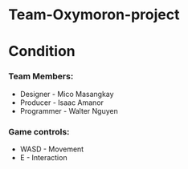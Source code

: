 # Team-Oxymoron-project

# Condition

### Team Members:
* Designer - Mico Masangkay
* Producer - Isaac Amanor
* Programmer - Walter Nguyen

### Game controls:
* WASD - Movement
* E - Interaction

